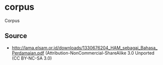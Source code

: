 # corpus
Corpus

## Source

* http://lama.elsam.or.id/downloads/1330676204_HAM_sebagai_Bahasa_Perdamaian.pdf (Attribution-NonCommercial-ShareAlike 3.0 Unported (CC BY-NC-SA 3.0) 
